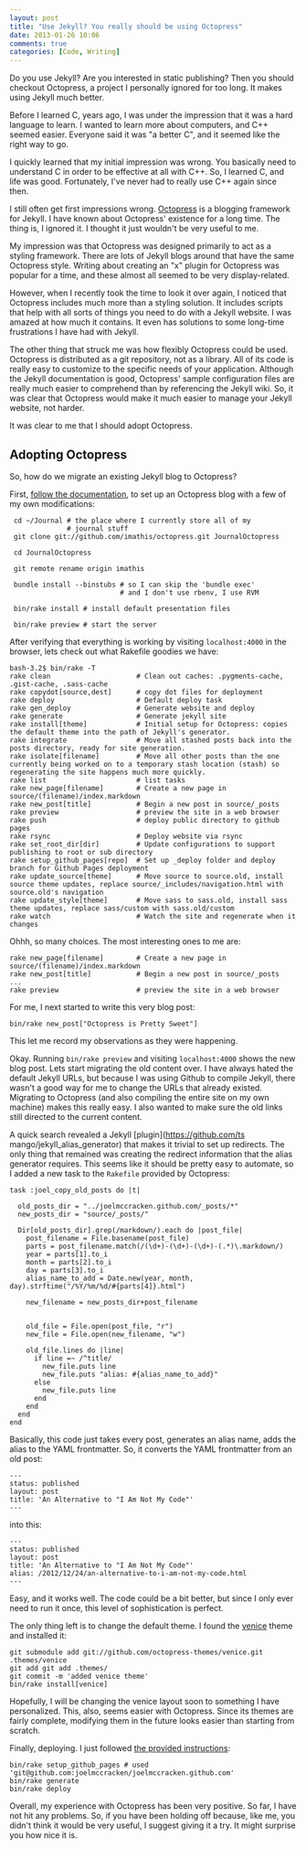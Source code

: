 ```yaml
---
layout: post
title: "Use Jekyll? You really should be using Octopress"
date: 2013-01-26 10:06
comments: true
categories: [Code, Writing]
---
```


<div class='preamble'>
Do you use Jekyll? Are you interested in static publishing? Then
you should checkout Octopress, a project I personally ignored for too
long. It makes using Jekyll much better.
</div>


Before I learned C, years ago, I was under the impression that it was
a hard language to learn. I wanted to learn more about computers, and
C++ seemed easier. Everyone said it was "a better C", and it seemed
like the right way to go. 

I quickly learned that my initial impression was wrong. You basically
need to understand C in order to be effective at all with C++.
So, I learned C, and life was good. Fortunately, I've never had to
really use C++ again since then.

I still often get first impressions wrong.
[Octopress](http://octopress.org/docs/blogging/)
is a blogging framework for Jekyll. 
I have known about Octopress' existence
for a long time. The thing is, I ignored it. I thought it just
wouldn't be very useful to me. 

My impression was that Octopress was designed primarily to act as a
styling framework. There are lots of Jekyll blogs around that have
the same Octopress style. Writing about creating an "x" plugin
for Octopress was popular for a time, and these almost all seemed to
be very display-related. 

However, when I recently took the time to look it over again, I
noticed that Octopress includes much more than a styling solution. It
includes scripts that help with all sorts of things you need to do
with a Jekyll website. I was amazed at how much it contains. 
It even has solutions to some long-time
frustrations I have had with Jekyll. 

The other thing that struck me was how flexibly Octopress could be
used. Octopress is 
distributed as a git repository, not as a library. All of its
code is really easy to customize to the specific needs of your application.
Although the Jekyll documentation is good, Octopress' sample configuration
files are really much easier to comprehend than by referencing the Jekyll
wiki.
So, it was clear that Octopress would make it much easier to manage
your Jekyll website, not harder.

It was clear to me that I should adopt Octopress.

Adopting Octopress
-----------

So, how do we migrate an existing Jekyll blog to Octopress?

First, 
[follow the documentation](http://octopress.org/docs/setup/), 
to set up an Octopress blog
with a few of my own modifications: 

     cd ~/Journal # the place where I currently store all of my 
                  # journal stuff
     git clone git://github.com/imathis/octopress.git JournalOctopress

     cd JournalOctopress
     
     git remote rename origin imathis
     
     bundle install --binstubs # so I can skip the 'bundle exec'
                               # and I don't use rbenv, I use RVM

     bin/rake install # install default presentation files 

     bin/rake preview # start the server
     
     
After verifying that everything is working by visiting
`localhost:4000` in the browser, 
lets check out what Rakefile goodies we have: 

    bash-3.2$ bin/rake -T
    rake clean                     # Clean out caches: .pygments-cache, .gist-cache, .sass-cache
    rake copydot[source,dest]      # copy dot files for deployment
    rake deploy                    # Default deploy task
    rake gen_deploy                # Generate website and deploy
    rake generate                  # Generate jekyll site
    rake install[theme]            # Initial setup for Octopress: copies the default theme into the path of Jekyll's generator.
    rake integrate                 # Move all stashed posts back into the posts directory, ready for site generation.
    rake isolate[filename]         # Move all other posts than the one currently being worked on to a temporary stash location (stash) so regenerating the site happens much more quickly.
    rake list                      # list tasks
    rake new_page[filename]        # Create a new page in source/(filename)/index.markdown
    rake new_post[title]           # Begin a new post in source/_posts
    rake preview                   # preview the site in a web browser
    rake push                      # deploy public directory to github pages
    rake rsync                     # Deploy website via rsync
    rake set_root_dir[dir]         # Update configurations to support publishing to root or sub directory
    rake setup_github_pages[repo]  # Set up _deploy folder and deploy branch for Github Pages deployment
    rake update_source[theme]      # Move source to source.old, install source theme updates, replace source/_includes/navigation.html with source.old's navigation
    rake update_style[theme]       # Move sass to sass.old, install sass theme updates, replace sass/custom with sass.old/custom
    rake watch                     # Watch the site and regenerate when it changes



Ohhh, so many choices. The most interesting ones to me are:


    rake new_page[filename]        # Create a new page in source/(filename)/index.markdown
    rake new_post[title]           # Begin a new post in source/_posts
    ...
    rake preview                   # preview the site in a web browser

For me, I next started to write this very blog post:

    bin/rake new_post["Octopress is Pretty Sweet"]

This let me record my observations as they were happening.


Okay. Running `bin/rake preview` and visiting `localhost:4000` shows
the new blog post. Lets start migrating the old content over. I have
always hated the default Jekyll URLs, but because I was using Github
to compile Jekyll, there wasn't a good way for me to change the URLs
that already existed. Migrating to Octopress (and also compiling the
entire site on my own machine) makes this really easy. I also wanted
to make sure the old links still directed to the current content. 


A quick search revealed a Jekyll 
[plugin](https://github.com/ts mango/jekyll_alias_generator)
that makes it trivial to set up redirects. The only thing that
remained was creating the redirect information that the alias
generator requires. This seems like it should be pretty easy to
automate, so I added a new task to the `Rakefile` provided by
Octopress:

    task :joel_copy_old_posts do |t|
    
      old_posts_dir = "../joelmccracken.github.com/_posts/*"
      new_posts_dir = "source/_posts/"
    
      Dir[old_posts_dir].grep(/markdown/).each do |post_file|
        post_filename = File.basename(post_file)
        parts = post_filename.match(/(\d+)-(\d+)-(\d+)-(.*)\.markdown/)
        year = parts[1].to_i
        month = parts[2].to_i
        day = parts[3].to_i
        alias_name_to_add = Date.new(year, month, day).strftime("/%Y/%m/%d/#{parts[4]}.html")
    
        new_filename = new_posts_dir+post_filename
    
    
        old_file = File.open(post_file, "r")
        new_file = File.open(new_filename, "w")
    
        old_file.lines do |line|
          if line =~ /^title/
            new_file.puts line
            new_file.puts "alias: #{alias_name_to_add}"
          else
            new_file.puts line
          end
        end
      end
    end

    
Basically, this code just takes every post, generates an alias name,
adds the alias to the YAML frontmatter. So, it converts the YAML
frontmatter from an old post: 

    ---
    status: published
    layout: post
    title: 'An Alternative to "I Am Not My Code"'
    ---

into this: 

    ---
    status: published
    layout: post
    title: 'An Alternative to "I Am Not My Code"'
    alias: /2012/12/24/an-alternative-to-i-am-not-my-code.html
    ---


Easy, and it works well. The code could be a bit better, but since I only
ever need to run it once, this level of sophistication is perfect.

The only thing left is to change the default theme. I found the
[venice](https://github.com/octopress-themes/venice)
theme and installed it:

    git submodule add git://github.com/octopress-themes/venice.git .themes/venice
    git add git add .themes/
    git commit -m 'added venice theme'
    bin/rake install[venice]

Hopefully, I will be changing the venice layout soon to something I
have personalized. 
This, also, seems easier with Octopress. Since its
themes are fairly complete, modifying them in the future looks easier
than starting from scratch.


Finally, deploying. I just followed 
[the provided instructions](http://octopress.org/docs/deploying/github/):

    bin/rake setup_github_pages # used 'git@github.com:joelmccracken/joelmccracken.github.com'
    bin/rake generate
    bin/rake deploy


Overall, my experience with Octopress has been very positive. So far, I
have not hit any problems. So, if you have been holding off because,
like me, you didn't think it would be very useful, I suggest giving it
a try. It might surprise you how nice it is. 
